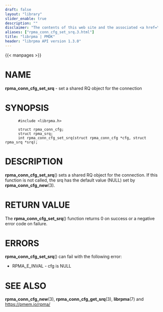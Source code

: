 ```yaml
---
draft: false
layout: "library"
slider_enable: true
description: ""
disclaimer: "The contents of this web site and the associated <a href=\"https://github.com/pmem\">GitHub repositories</a> are BSD-licensed open source."
aliases: ["rpma_conn_cfg_set_srq.3.html"]
title: "librpma | PMDK"
header: "librpma API version 1.3.0"
---
```

{{< manpages >}}

[comment]: <> (SPDX-License-Identifier: BSD-3-Clause)
[comment]: <> (Copyright 2020-2023, Intel Corporation)

# NAME

**rpma_conn_cfg_set_srq** - set a shared RQ object for the connection

# SYNOPSIS

          #include <librpma.h>

          struct rpma_conn_cfg;
          struct rpma_srq;
          int rpma_conn_cfg_set_srq(struct rpma_conn_cfg *cfg, struct rpma_srq *srq);

# DESCRIPTION

**rpma_conn_cfg_set_srq**() sets a shared RQ object for the connection.
If this function is not called, the srq has the default value (NULL) set
by **rpma_conn_cfg_new**(3).

# RETURN VALUE

The **rpma_conn_cfg_set_srq**() function returns 0 on success or a
negative error code on failure.

# ERRORS

**rpma_conn_cfg_set_srq**() can fail with the following error:

-   RPMA_E\_INVAL - cfg is NULL

# SEE ALSO

**rpma_conn_cfg_new**(3), **rpma_conn_cfg_get_srq**(3), **librpma**(7)
and https://pmem.io/rpma/
